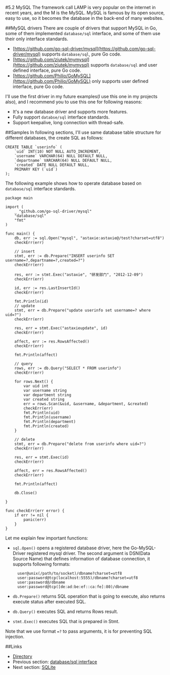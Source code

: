 #5.2 MySQL
The framework call LAMP is very popular on the internet in recent years, and the M is the MySQL. MySQL is famous by its open source, easy to use, so it becomes the database in the back-end of many websites.

##MySQL drivers
There are couple of drivers that support MySQL in Go, some of them implemented `database/sql` interface, and some of them use their only interface standards.

- [https://github.com/go-sql-driver/mysql](https://github.com/go-sql-driver/mysql) supports `database/sql`, pure Go code.
- [https://github.com/ziutek/mymysql](https://github.com/ziutek/mymysql) supports `database/sql` and user defined interface, pure Go code.
- [https://github.com/Philio/GoMySQL](https://github.com/Philio/GoMySQL) only supports user defined interface, pure Go code.

I'll use the first driver in my future examples(I use this one in my projects also), and I recommend you to use this one for following reasons:

- It's a new database driver and supports more features.
- Fully support `databse/sql` interface standards.
- Support keepalive, long connection with thread-safe.

##Samples
In following sections, I'll use same database table structure for different databases, the create SQL as follows:

	CREATE TABLE `userinfo` (
	    `uid` INT(10) NOT NULL AUTO_INCREMENT,
	    `username` VARCHAR(64) NULL DEFAULT NULL,
	    `departname` VARCHAR(64) NULL DEFAULT NULL,
	    `created` DATE NULL DEFAULT NULL,
	    PRIMARY KEY (`uid`)
	);
	
The following example shows how to operate database based on `database/sql` interface standards.

	package main
	
	import (
	    _ "github.com/go-sql-driver/mysql"
	    "database/sql"
	    "fmt"
	)
	
	func main() {
	    db, err := sql.Open("mysql", "astaxie:astaxie@/test?charset=utf8")
	    checkErr(err)
	
	    // insert
	    stmt, err := db.Prepare("INSERT userinfo SET username=?,departname=?,created=?")
	    checkErr(err)
	
	    res, err := stmt.Exec("astaxie", "研发部门", "2012-12-09")
	    checkErr(err)
	
	    id, err := res.LastInsertId()
	    checkErr(err)
	
	    fmt.Println(id)
	    // update
	    stmt, err = db.Prepare("update userinfo set username=? where uid=?")
	    checkErr(err)
	
	    res, err = stmt.Exec("astaxieupdate", id)
	    checkErr(err)
	
	    affect, err := res.RowsAffected()
	    checkErr(err)
	
	    fmt.Println(affect)
	
	    // query
	    rows, err := db.Query("SELECT * FROM userinfo")
	    checkErr(err)
	
	    for rows.Next() {
	        var uid int
	        var username string
	        var department string
	        var created string
	        err = rows.Scan(&uid, &username, &department, &created)
	        checkErr(err)
	        fmt.Println(uid)
	        fmt.Println(username)
	        fmt.Println(department)
	        fmt.Println(created)
	    }
	
	    // delete
	    stmt, err = db.Prepare("delete from userinfo where uid=?")
	    checkErr(err)
	
	    res, err = stmt.Exec(id)
	    checkErr(err)
	
	    affect, err = res.RowsAffected()
	    checkErr(err)
	
	    fmt.Println(affect)
	
	    db.Close()
	
	}
	
	func checkErr(err error) {
	    if err != nil {
	        panic(err)
	    }
	}

Let me explain few important functions:

- `sql.Open()` opens a registered database driver, here the Go-MySQL-Driver registered mysql driver. The second argument is DSN(Data Source Name) that defines information of database connection, it supports following formats:

		user@unix(/path/to/socket)/dbname?charset=utf8
		user:password@tcp(localhost:5555)/dbname?charset=utf8
		user:password@/dbname
		user:password@tcp([de:ad:be:ef::ca:fe]:80)/dbname

- `db.Prepare()` returns SQL operation that is going  to execute, also returns execute status after executed SQL.
- `db.Query()` executes SQL and returns Rows result.
- `stmt.Exec()` executes SQL that is prepared in Stmt.

Note that we use format `=?` to pass arguments, it is for preventing SQL injection.

##Links
- [Directory](preface.md)
- Previous section: [database/sql interface](05.1.md)
- Next section: [SQLite](05.3.md)
